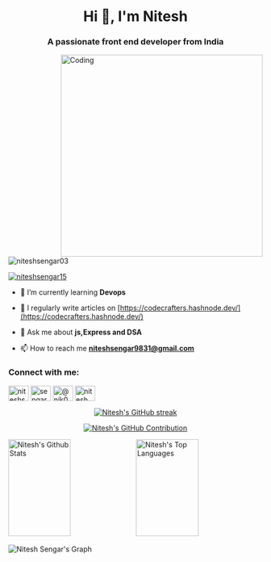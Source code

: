 <h1 align="center">Hi 👋, I'm Nitesh</h1>
<h3 align="center">A passionate front end developer from India</h3>
<img align="right" alt="Coding" width="400" src="https://imgs.search.brave.com/i8w1UTNyQbUZEBssSIb2chfFqWvN88THXcROQ_reybY/rs:fit:860:0:0/g:ce/aHR0cHM6Ly90aHVt/YnMuZHJlYW1zdGlt/ZS5jb20vYi9wcm9n/cmFtbWVyLWNhcnRv/b24tY2hhcmFjdGVy/LXZlY3Rvci1pbGx1/c3RyYXRpb24tc3Vw/ZXItcHJvZmVzc2lv/bmFsLXByb2plY3Qt/bWFuYWdlci1mdW5u/eS1wZXJzb24teW9n/YS1wb3NlLTk3MjY1/OTk3LmpwZw">
<p align="left"> <img src="https://komarev.com/ghpvc/?username=niteshsengar03&label=Profile%20views&color=0e75b6&style=flat" alt="niteshsengar03" /> </p>

<p align="left"> <a href="https://twitter.com/niteshsengar15" target="blank"><img src="https://img.shields.io/twitter/follow/niteshsengar15?logo=twitter&style=for-the-badge" alt="niteshsengar15" /></a> </p>

- 🌱 I’m currently learning **Devops**

- 📝 I regularly write articles on [https://codecrafters.hashnode.dev/](https://codecrafters.hashnode.dev/)

- 💬 Ask me about **js,Express and DSA**

- 📫 How to reach me **niteshsengar9831@gmail.com**

<h3 align="left">Connect with me:</h3>
<p align="left">
<a href="https://twitter.com/niteshsengar15" target="blank"><img align="center" src="https://raw.githubusercontent.com/rahuldkjain/github-profile-readme-generator/master/src/images/icons/Social/twitter.svg" alt="niteshsengar15" height="30" width="40" /></a>
<a href="https://instagram.com/sengar_nitesh" target="blank"><img align="center" src="https://raw.githubusercontent.com/rahuldkjain/github-profile-readme-generator/master/src/images/icons/Social/instagram.svg" alt="sengar_nitesh" height="30" width="40" /></a>
<a href="https://hashnode.com/@nik03" target="blank"><img align="center" src="https://raw.githubusercontent.com/rahuldkjain/github-profile-readme-generator/master/src/images/icons/Social/hashnode.svg" alt="@nik03" height="30" width="40" /></a>
<a href="https://www.youtube.com/c/nitesh sengar" target="blank"><img align="center" src="https://raw.githubusercontent.com/rahuldkjain/github-profile-readme-generator/master/src/images/icons/Social/youtube.svg" alt="nitesh sengar" height="30" width="40" /></a>
</p>

<p align="center">
  <a href="https://github.com/niteshsengar03">
    <img src="https://github-readme-streak-stats.herokuapp.com/?user=niteshsengar03&theme=radical&border=7F3FBF&background=0D1117" alt="Nitesh's GitHub streak"/>
  </a>
</p>

<p align="center">
  <a href="https://github.com/niteshsengar03">
    <img src="https://github-profile-summary-cards.vercel.app/api/cards/profile-details?username=niteshsengar03&theme=radical" alt="Nitesh's GitHub Contribution"/>
  </a>
</p>

<a> 
    <a href="https://github.com/niteshsengar03"><img alt="Nitesh's Github Stats" src="https://denvercoder1-github-readme-stats.vercel.app/api?username=niteshsengar03&show_icons=true&count_private=true&theme=react&border_color=7F3FBF&bg_color=0D1117&title_color=F85D7F&icon_color=F8D866" height="192px" width="49.5%"/></a>
  <a href="https://github.com/niteshsengar03"><img alt="Nitesh's Top Languages" src="https://denvercoder1-github-readme-stats.vercel.app/api/top-langs/?username=niteshsengar03&langs_count=8&layout=compact&theme=react&border_color=7F3FBF&bg_color=0D1117&title_color=F85D7F&icon_color=F8D866" height="192px" width="49.5%"/></a>
  <br/>
</a>


![Nitesh Sengar's Graph](https://github-readme-activity-graph.vercel.app/graph?username=niteshsengar03&custom_title=Nitesh%Sengar's%20GitHub%20Activity%20Graph&bg_color=0D1117&color=7F3FBF&line=7F3FBF&point=7F3FBF&area_color=FFFFFF&title_color=FFFFFF&area=true)
